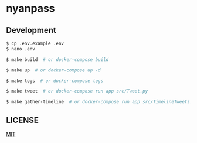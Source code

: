 # nyanpass

## Development

```bash
$ cp .env.example .env
$ nano .env
```

```bash
$ make build  # or docker-compose build
```

```bash
$ make up  # or docker-compose up -d
```

```bash
$ make logs  # or docker-compose logs
```

```bash
$ make tweet  # or docker-compose run app src/Tweet.py
```

```bash
$ make gather-timeline  # or docker-compose run app src/TimelineTweets.py
```

## LICENSE

[MIT](License.txt)
